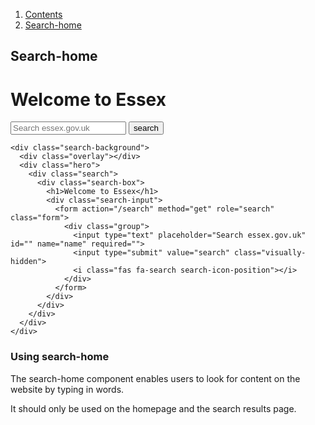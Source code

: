 <div class="breadcrumbs">
  <ol>
    <li><a href="/docs/core/contents">Contents</a></li>
    <li><a href="#">Search-home</a></li>
  </ol>
</div>

## Search-home

<div class="search-background">
  <div class="overlay"></div>
  <div class="hero">
    <div class="search">
      <div class="search-box">
        <h1>Welcome to Essex</h1>
        <div class="search-input">
          <form action="/search" method="get" role="search" class="form">
            <div class="group">
              <input type="text" placeholder="Search essex.gov.uk" id="" name="name" required="">
              <input type="submit" value="search" class="visually-hidden">
              <i class="fas fa-search search-icon-position"></i>
            </div>
          </form>
        </div>
      </div>
    </div>
  </div>
</div>

    <div class="search-background">
      <div class="overlay"></div>
      <div class="hero">
        <div class="search">
          <div class="search-box">
            <h1>Welcome to Essex</h1>
            <div class="search-input">
              <form action="/search" method="get" role="search" class="form">
                <div class="group">
                  <input type="text" placeholder="Search essex.gov.uk" id="" name="name" required="">
                  <input type="submit" value="search" class="visually-hidden">
                  <i class="fas fa-search search-icon-position"></i>
                </div>
              </form>
            </div>
          </div>
        </div>
      </div>
    </div>

### Using search-home

The search-home component enables users to look for content on the website by typing in words.

It should only be used on the homepage and the search results page.
